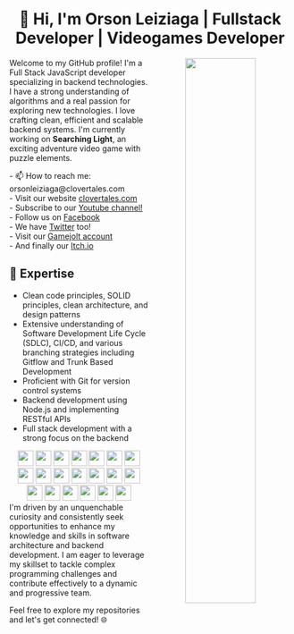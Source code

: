 <div align="center">
  <h1>👋 Hi, I'm Orson Leiziaga | Fullstack Developer | Videogames Developer</h1>
  <img src="https://clovertales.com/_next/image?url=https%3A%2F%2Fd3m7subrhfd0on.cloudfront.net%2Fresources%2FsnowBg-small.png&w=640&q=75)" align="right" width="50%" />
  <div align="left">
    <p>
    Welcome to my GitHub profile! I'm a Full Stack JavaScript developer specializing in backend technologies. I have a strong understanding of algorithms and a real passion for exploring new technologies. I love crafting clean, efficient and scalable backend systems. I'm currently working on <strong>Searching Light</strong>, an exciting adventure video game with puzzle elements. </p>
  
<p>
- 📫 How to reach me: orsonleiziaga@clovertales.com<br>
- Visit our website <a href="https://clovertales.com">clovertales.com</a><br>
- Subscribe to our <a href="https://www.youtube.com/@clovertales">Youtube channel!</a><br>
- Follow us on <a href="https://www.facebook.com/clovertalesdev">Facebook</a><br>
- We have <a href="https://twitter.com/clovertales">Twitter</a> too!<br>
- Visit our <a href="https://gamejolt.com/@CloverTales">Gamejolt account</a><br>
- And finally our <a href="https://clovertales.itch.io/">Itch.io</a><br>
    </p>
  </div>
</div>

## 🔭 Expertise
- Clean code principles, SOLID principles, clean architecture, and design patterns
- Extensive understanding of Software Development Life Cycle (SDLC), CI/CD, and various branching strategies including Gitflow and Trunk Based Development
- Proficient with Git for version control systems
- Backend development using Node.js and implementing RESTful APIs
- Full stack development with a strong focus on the backend
<div align="center">
  <img src="https://cdn.jsdelivr.net/gh/devicons/devicon/icons/react/react-original.svg" height="28px" width="28px" />
  <img src="https://cdn.jsdelivr.net/gh/devicons/devicon/icons/nodejs/nodejs-original.svg" height="28px" width="28px" />
  <img src="https://cdn.jsdelivr.net/gh/devicons/devicon/icons/nestjs/nestjs-plain.svg" height="28px" width="28px" />
  <img src="https://cdn.jsdelivr.net/gh/devicons/devicon/icons/typescript/typescript-original.svg" height="28px" width="28px"  />
  <img src="https://cdn.jsdelivr.net/gh/devicons/devicon/icons/javascript/javascript-original.svg" height="28px" width="28px"  />
  <img src="https://cdn.jsdelivr.net/gh/devicons/devicon/icons/express/express-original.svg" height="28px" width="28px" />
  <img src="https://cdn.jsdelivr.net/gh/devicons/devicon/icons/docker/docker-original.svg" height="28px" width="28px" />
  <img src="https://cdn.jsdelivr.net/gh/devicons/devicon/icons/eslint/eslint-original.svg" height="28px" width="28px" />
  <img src="https://cdn.jsdelivr.net/gh/devicons/devicon/icons/git/git-original.svg" height="28px" width="28px" />
  <img src="https://cdn.jsdelivr.net/gh/devicons/devicon/icons/github/github-original.svg" height="28px" width="28px" />
  <img src="https://cdn.jsdelivr.net/gh/devicons/devicon/icons/jest/jest-plain.svg" height="28px" width="28px" />
  <img src="https://cdn.jsdelivr.net/gh/devicons/devicon/icons/mocha/mocha-plain.svg" height="28px" width="28px" />
  <img src="https://cdn.jsdelivr.net/gh/devicons/devicon/icons/mongodb/mongodb-original.svg" height="28px" width="28px" />
  <img src="https://cdn.jsdelivr.net/gh/devicons/devicon/icons/mysql/mysql-original.svg" height="28px" width="28px" />
  <img src="https://cdn.jsdelivr.net/gh/devicons/devicon/icons/nextjs/nextjs-original.svg" height="28px" width="28px" />
  <img src="https://cdn.jsdelivr.net/gh/devicons/devicon/icons/redux/redux-original.svg" height="28px" width="28px" />
  <img src="https://cdn.jsdelivr.net/gh/devicons/devicon/icons/nextjs/nextjs-original.svg" height="28px" width="28px" />
  <img src="https://cdn.jsdelivr.net/gh/devicons/devicon/icons/sequelize/sequelize-original.svg" height="28px" width="28px" />
  <img src="https://cdn.jsdelivr.net/gh/devicons/devicon/icons/socketio/socketio-original.svg" height="28px" width="28px" />
  <img src="https://cdn.jsdelivr.net/gh/devicons/devicon/icons/unity/unity-original.svg" height="28px" width="28px" />     
</div>
I'm driven by an unquenchable curiosity and consistently seek opportunities to enhance my knowledge and skills in software architecture and backend development. I am eager to leverage my skillset to tackle complex programming challenges and contribute effectively to a dynamic and progressive team.

Feel free to explore my repositories and let's get connected! 🌐

